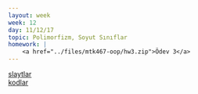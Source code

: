 ```yaml
---
layout: week
week: 12
day: 11/12/17
topic: Polimorfizm, Soyut Sınıflar
homework: |
    <a href="../files/mtk467-oop/hw3.zip">Ödev 3</a>
---
```

[slaytlar](../files/mtk467-oop/week12/NYPHafta12.pdf)  
[kodlar](../files/mtk467-oop/week12/Hafta12Kodlar.zip)  